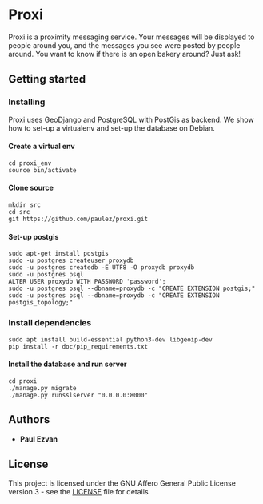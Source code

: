 # Proxi

Proxi is a proximity messaging service.
Your messages will be displayed to people around you, and the messages you see were posted by people around.
You want to know if there is an open bakery around? Just ask! 

## Getting started

### Installing

Proxi uses GeoDjango and PostgreSQL with PostGis as backend. We show how to set-up a virtualenv and set-up the database on Debian.

#### Create a virtual env

```virtualenv -p /usr/bin/python3 proxi_env/
cd proxi_env
source bin/activate
```

#### Clone source

```
mkdir src
cd src
git https://github.com/paulez/proxi.git
```

#### Set-up postgis

```
sudo apt-get install postgis
sudo -u postgres createuser proxydb
sudo -u postgres createdb -E UTF8 -O proxydb proxydb
sudo -u postgres psql
ALTER USER proxydb WITH PASSWORD 'password';
sudo -u postgres psql --dbname=proxydb -c "CREATE EXTENSION postgis;"
sudo -u postgres psql --dbname=proxydb -c "CREATE EXTENSION postgis_topology;"
```

### Install dependencies

```
sudo apt install build-essential python3-dev libgeoip-dev
pip install -r doc/pip_requirements.txt
```

#### Install the database and run server

```
cd proxi
./manage.py migrate
./manage.py runsslserver "0.0.0.0:8000"
```

## Authors

* **Paul Ezvan**

## License

This project is licensed under the GNU Affero General Public License version 3 - see the [LICENSE](LICENSE) file for details
